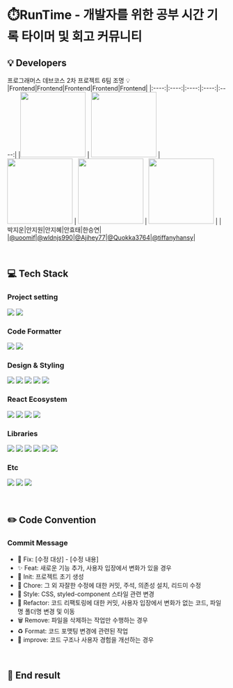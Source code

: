 # ⏱️RunTime - 개발자를 위한 공부 시간 기록 타이머 및 회고 커뮤니티 

## 💡 Developers
프로그래머스 데브코스 2차 프로젝트 6팀 조명 💡
|Frontend|Frontend|Frontend|Frontend|Frontend|
|:----:|:----:|:----:|:----:|:----:|
|<img src="https://github.com/user-attachments/assets/6a5fcc77-a8c9-488a-8a01-3f23cccdf813"  width="150"/> | <img src="https://github.com/user-attachments/assets/25a4b528-8685-4944-9e13-5d9bba78abeb"  width="150"/> | <img src="https://github.com/user-attachments/assets/6936b616-eedd-4615-80ba-25f496aec840"  width="150"/> | <img src="https://github.com/user-attachments/assets/73f15487-9f91-4897-b890-bceeec31e61b"  width="150"/> | <img src="https://github.com/user-attachments/assets/9168006a-f84c-4fb9-a343-0ce95bce8a13"  width="150"/> | 
|박지운|안지원|안지혜|안효태|한승연|
|[@uoomif](https://github.com/uoomif)|[@wldnjs990](https://github.com/wldnjs990)|[@Ajihey77](https://github.com/Ajihey77)|[@Quokka3764](https://github.com/Quokka3764)|[@tiffanyhansy](https://github.com/tiffanyhansy)|


<br/>

## 💻 Tech Stack
### Project setting
  
<img src="https://img.shields.io/badge/pnpm-F69220?style=for-the-badge&logo=pnpm&logoColor=white"> <img src="https://img.shields.io/badge/vite-646CFF?style=for-the-badge&logo=vite&logoColor=white"> 

### Code Formatter

<img src="https://img.shields.io/badge/eslint-4B32C3?style=for-the-badge&logo=eslint&logoColor=white"> <img src="https://img.shields.io/badge/prettier-F7B93E?style=for-the-badge&logo=prettier&logoColor=white">

### Design & Styling
<img src="https://img.shields.io/badge/figma-F24E1E?style=for-the-badge&logo=figma&logoColor=white"> <img src="https://img.shields.io/badge/tailwindcss-06B6D4?style=for-the-badge&logo=tailwindcss&logoColor=white"> <img src="https://img.shields.io/badge/CSS-1572B6?style=for-the-badge&logo=css3&logoColor=white"> <img src="https://img.shields.io/badge/styled--components-DB7093?style=for-the-badge&logo=styledcomponents&logoColor=white"> <img src="https://img.shields.io/badge/mui-007FFF?style=for-the-badge&logo=mui&logoColor=white">

### React Ecosystem
<img src="https://img.shields.io/badge/React-61DAFB?style=for-the-badge&logo=react&logoColor=black"> <img src="https://img.shields.io/badge/react--dom-61DAFB?style=for-the-badge&logo=react&logoColor=black"> <img src="https://img.shields.io/badge/react--router-CA4245?style=for-the-badge&logo=reactrouter&logoColor=white"> <img src="https://img.shields.io/badge/zustand-2C3E50?style=for-the-badge&logo=javascript&logoColor=white">

### Libraries

<img src="https://img.shields.io/badge/i18next-26A69A?style=for-the-badge&logo=i18next&logoColor=white"> <img src="https://img.shields.io/badge/react--quill-FFCE00?style=for-the-badge&logo=quill&logoColor=black"> <img src="https://img.shields.io/badge/uuid-085E8D?style=for-the-badge&logo=uuid&logoColor=white"> <img src="https://img.shields.io/badge/dayjs-FF5F57?style=for-the-badge&logo=javascript&logoColor=white"> <img src="https://img.shields.io/badge/clsx-FB503B?style=for-the-badge&logo=javascript&logoColor=white"> <img src="https://img.shields.io/badge/axios-5A29E4?style=for-the-badge&logo=axios&logoColor=white">

### Etc
  <img src="https://img.shields.io/badge/notion-000000?style=for-the-badge&logo=notion&logoColor=white"> <img src="https://img.shields.io/badge/slack-4A154B?style=for-the-badge&logo=slack&logoColor=white"> <img src="https://img.shields.io/badge/github-181717?style=for-the-badge&logo=github&logoColor=white">

<br/>

## ✏️ Code Convention 
### Commit Message
- 🚨 Fix: [수정 대상] - [수정 내용]
- ✨ Feat: 새로운 기능 추가, 사용자 입장에서 변화가 있을 경우
- 🎉 Init: 프로젝트 초기 생성
- 📝 Chore: 그 외 자잘한 수정에 대한 커밋, 주석, 의존성 설치, 리드미 수정
- 💄 Style: CSS, styled-component 스타일 관련 변경
- 🔨 Refactor: 코드 리팩토링에 대한 커밋, 사용자 입장에서 변화가 없는 코드, 파일명 폴더명 변경 및 이동 
- 🗑️ Remove: 파일을 삭제하는 작업만 수행하는 경우
- ♻️ Format: 코드 포맷팅 변경에 관련된 작업
- 🎨 improve: 코드 구조나 사용자 경험을 개선하는 경우 

<br/>

## 🏅 End result 


